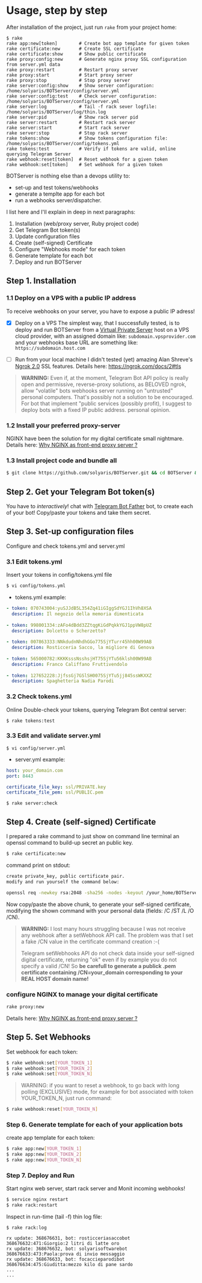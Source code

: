 # Usage, step by step

After installation of the project, just run `rake` from your project home: 

```
$ rake
rake app:new[token]        # Create bot app template for given token
rake certificate:new       # Create SSL certificate
rake certificate:show      # Show public certificate
rake proxy:config:new      # Generate nginx proxy SSL configuration from server.yml data
rake proxy:restart         # Restart proxy server
rake proxy:start           # Start proxy server
rake proxy:stop            # Stop proxy server
rake server:config:show    # Show server configuration: /home/solyaris/BOTServer/config/server.yml
rake server:config:test    # Check server configuration: /home/solyaris/BOTServer/config/server.yml
rake server:log            # Tail -f rack sever logfile: /home/solyaris/BOTServer/log/thin.log
rake server:pid            # Show rack server pid
rake server:restart        # Restart rack server
rake server:start          # Start rack server
rake server:stop           # Stop rack server
rake tokens:show           # Show tokens configuration file: /home/solyaris/BOTServer/config/tokens.yml
rake tokens:test           # Verify if tokens are valid, online querying Telegram Server
rake webhook:reset[token]  # Reset webhook for a given token
rake webhook:set[token]    # Set webhook for a given token
```

BOTServer is nothing else than a devops utility to: 

* set-up and test tokens/webhooks
* generate a templte app for each bot
* run a webhooks server/dispatcher. 

I list here and I'll explain in deep in next paragraphs: 

1. Installation (web/proxy server, Ruby project code)
2. Get Telegram Bot token(s)
3. Update configuration files
4. Create (self-signed) Certificate
5. Configure "Webhooks mode" for each token
6. Generate template for each bot
7. Deploy and run BOTServer

## Step 1. Installation

### 1.1 Deploy on a VPS with a public IP address
To receive webhooks on your server, you have to expose a public IP adress! 

- [x]  Deploy on a VPS 
  The simplest way, that I successfully tested, is to deploy and run BOTServer from a  [Virtual Private Server](https://en.wikipedia.org/wiki/Virtual_private_server) host on a VPS cloud provider, with an assigned domain like: `subdomain.vpsprovider.com` and your webhooks base URL are something like:  `https://subdomain.host.com`

- [ ]  Run from your local machine
  I didn't tested (yet) amazing Alan Shreve's [Ngrok 2.0](https://ngrok.com/) SSL features. Details here: https://ngrok.com/docs/2#tls

> **WARNING:** 
> Even if, at the moment, Telegram Bot API policy is really open and permissive, reverse-proxy solutions, as BELOVED ngrok, allow "volatile" bots webhooks server running on "untrusted" personal computers. That's possibly not a solution to be encouraged. For bot that implement "public services (possibly profit), I suggest to deploy bots with a fixed IP public address. personal opinion.

### 1.2 Install your preferred proxy-server 
NGINX have been the solution for my digital certificate small nightmare. Details here: [Why NGINX as front-end proxy server ?](https://github.com/solyaris/BOTServer/blob/master/wiki/nginx.md)

### 1.3 Install project code and bundle all

```bash
$ git clone https://github.com/solyaris/BOTServer.git && cd BOTServer && bundle install
```

## Step 2. Get your Telegram Bot token(s)

You have to *interactively*! chat with [Telegram Bot Father](https://core.telegram.org/bots#botfather) bot, to create each of your bot!
Copy/paste your tokens and take them secret.


## Step 3. Set-up configuration files

Configure and check tokens.yml and server.yml

### 3.1 Edit tokens.yml
Insert your tokens in config/tokens.yml file

```bash
$ vi config/tokens.yml
```

* tokens.yml example:

```yaml
- token: 070743004:yuSJJdB5L354Zq41iGIggSdYGJ1IhVh8XSA
  description: Il negozio della memoria dimenticata
 
- token: 998001334:zAFo4dBdd3ZZtqgKiGdPqkkYGJ1ppVW8pUZ
  description: Dolcetto o Scherzetto? 
 
- token: 007863333:NNkdudnNhdhGGo775SjYTurr45hh00W99AB
  description: Rosticceria Sacco, la migliore di Genova
 
- token: 565000782:KKKKsssNsshsjHT75SjYTu56klsh00W99AB
  description: Franco Califfano Fruttivendolo
 
- token: 127652228:JjfssGj7GSlSH0075SjYTu5jj845ssWKXXZ
  description: Spaghetteria Nadia Parodi 
```

### 3.2 Check tokens.yml
Online Double-check your tokens, querying Telegram Bot central server:

```
$ rake tokens:test
```

### 3.3 Edit and validate server.yml
```
$ vi config/server.yml
```

* server.yml example:

```yaml
host: your_domain.com 
port: 8443

certificate_file_key: ssl/PRIVATE.key
certificate_file_pem: ssl/PUBLIC.pem
```

```
$ rake server:check
```

## Step 4. Create (self-signed) Certificate

I prepared a rake command to just show on command line terminal an openssl command to build-up secret an public key.

```bash
$ rake certificate:new
```
command print on stdout:

```bash
create private_key, public certificate pair.
modify and run yourself the command below:

openssl req -newkey rsa:2048 -sha256 -nodes -keyout /your_home/BOTServer/ssl/PRIVATE.key -x509 -days 365 -out /your_home/BOTServer/ssl/PUBLIC.pem -subj "/C=IT/ST=state/L=location/O=description/CN=your_domain.com"
```

Now copy/paste the above chunk, to generate your self-signed certificate, modifying the shown command with your personal data (fields: /C /ST /L /O /CN). 

> **WARNING:** 
> I lost many hours struggling because I was not receive any webhook after a setWebhook API call. The problem was that I set a fake /CN value in the certificate command creation :-( 
>
>Telegram setWebhooks API do not check data inside your self-signed digital certificate, returning "ok" even if by example you do not specify a valid /CN! So **be carefull to generate a publick .pem certificate containing /CN=your_domain corresponding to your REAL HOST domain name!** 
 

### configure NGINX to manage your digital certificate

```bash
rake proxy:new
```
Details here: [Why NGINX as front-end proxy server ?](https://github.com/solyaris/BOTServer/blob/master/wiki/nginx.md)


## Step 5. Set Webhooks      

Set webhook for each token:

```bash
$ rake webhook:set[YOUR_TOKEN_1]
$ rake webhook:set[YOUR_TOKEN_2]
$ rake webhook:set[YOUR_TOKEN_N]
```

> WARNING: if you want to reset a webhook, to go back with long polling (EXCLUSIVE) mode, for example for bot associated with token YOUR_TOKEN_N, just run command: 

```bash
$ rake webhook:reset[YOUR_TOKEN_N]
```


### Step 6. Generate template for each of your application bots

create app template for each token:
```bash
$ rake app:new[YOUR_TOKEN_1]
$ rake app:new[YOUR_TOKEN_2]
$ rake app:new[YOUR_TOKEN_N]
```


### Step 7. Deploy and Run

Start nginx web server, start rack server and Monit incoming webhooks!

```bash
$ service nginx restart
$ rake rack:restart
```

Inspect in run-time (tail -f) thin log file:
```
$ rake rack:log
```
```
rx update: 368676631, bot: rosticceriasaccobot
368676632:471:Giorgio:2 litri di latte oro
rx update: 368676632, bot: solyarisoftwarebot
368676633:473:Paola:prova di invio messaggio
rx update: 368676633, bot: focaccieparodibot
368676634:475:Giuditta:mezzo kilo di pane sardo
...
...
```
